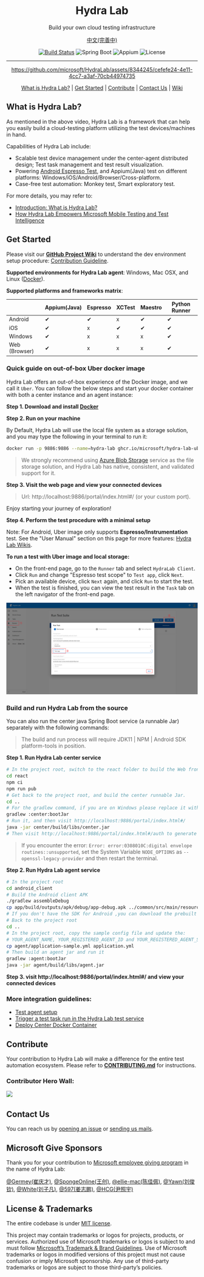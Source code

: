 <h1 align="center">Hydra Lab</h1>
<p align="center">Build your own cloud testing infrastructure</p>
<div align="center">

[中文(完善中)](README.zh-CN.md)

[![Build Status](https://dlwteam.visualstudio.com/Next/_apis/build/status/HydraLab-CI?branchName=main)](https://dlwteam.visualstudio.com/Next/_build/latest?definitionId=743&branchName=main)
![Spring Boot](https://img.shields.io/badge/Spring%20Boot-v2.2.5-blue)
![Appium](https://img.shields.io/badge/Appium-v8.0.0-yellow)
![License](https://img.shields.io/badge/license-MIT-green)

---

https://github.com/microsoft/HydraLab/assets/8344245/cefefe24-4e11-4cc7-a3af-70cb44974735

[What is Hydra Lab?](#what-is) | [Get Started](#get-started) | [Contribute](#contribute) | [Contact Us](#contact) | [Wiki](https://github.com/microsoft/HydraLab/wiki)
</div>

<span id="what-is"></span>
## What is Hydra Lab?

As mentioned in the above video, Hydra Lab is a framework that can help you easily build a cloud-testing platform utilizing the test devices/machines in hand. 

Capabilities of Hydra Lab include:
- Scalable test device management under the center-agent distributed design; Test task management and test result visualization.
- Powering [Android Espresso Test](https://developer.android.com/training/testing/espresso), and Appium(Java) test on different platforms: Windows/iOS/Android/Browser/Cross-platform.
- Case-free test automation: Monkey test, Smart exploratory test.

For more details, you may refer to:
- [Introduction: What is Hydra Lab?](https://github.com/microsoft/HydraLab/wiki)
- [How Hydra Lab Empowers Microsoft Mobile Testing and Test Intelligence](https://medium.com/microsoft-mobile-engineering/how-hydra-lab-empowers-microsoft-mobile-testing-e4bd831ecf41)

<span id="get-started"></span>
## Get Started

Please visit our **[GitHub Project Wiki](https://github.com/microsoft/HydraLab/wiki)** to understand the dev environment setup procedure: [Contribution Guideline](CONTRIBUTING.md).

**Supported environments for Hydra Lab agent**: Windows, Mac OSX, and Linux ([Docker](https://github.com/microsoft/HydraLab/blob/main/agent/README.md#run-agent-in-docker)).

**Supported platforms and frameworks matrix**:

|  | Appium(Java) | Espresso | XCTest | Maestro | Python Runner |
| ---- |--------------|---- | ---- | ---- | --- |
|Android| &#10004;     | &#10004; | x | &#10004; | &#10004; |
|iOS| &#10004;     | x | &#10004; | &#10004; | &#10004; |
|Windows| &#10004;     | x | x | x | &#10004; |
|Web (Browser)| &#10004;     | x | x | x | &#10004; |

<span id="quick-start"></span>
### Quick guide on out-of-box Uber docker image

Hydra Lab offers an out-of-box experience of the Docker image, and we call it `Uber`. You can follow the below steps and start your docker container with both a center instance and an agent instance:

**Step 1. Download and install [Docker](https://www.docker.com)**

**Step 2. Run on your machine**

By Default, Hydra Lab will use the local file system as a storage solution, and you may type the following in your terminal to run it:

```bash
docker run -p 9886:9886 --name=hydra-lab ghcr.io/microsoft/hydra-lab-uber:latest
```

> We strongly recommend using [Azure Blob Storage](https://azure.microsoft.com/en-us/products/storage/blobs/) service as the file storage solution, and Hydra Lab has native, consistent, and validated support for it. 

**Step 3. Visit the web page and view your connected devices**

> Url: http://localhost:9886/portal/index.html#/ (or your custom port).

Enjoy starting your journey of exploration!

**Step 4. Perform the test procedure with a minimal setup**

Note: For Android, Uber image only supports **Espresso/Instrumentation** test. See the "User Manual" section on this page for more features: [Hydra Lab Wikis](https://github.com/microsoft/HydraLab/wiki).

**To run a test with Uber image and local storage:**
- On the front-end page, go to the `Runner` tab and select `HydraLab Client`.
- Click `Run` and change "Espresso test scope" to `Test app`, click `Next`.
- Pick an available device, click `Next` again, and click `Run` to start the test.
- When the test is finished, you can view the test result in the `Task` tab on the left navigator of the front-end page.

![Test trigger steps](docs/images/test-trigger-steps.png)


### Build and run Hydra Lab from the source

You can also run the center java Spring Boot service (a runnable Jar) separately with the following commands:

> The build and run process will require JDK11 | NPM | Android SDK platform-tools in position.

**Step 1. Run Hydra Lab center service**

```bash
# In the project root, switch to the react folder to build the Web front.
cd react
npm ci
npm run pub
# Get back to the project root, and build the center runnable Jar. 
cd ..
# For the gradlew command, if you are on Windows please replace it with `./gradlew` or `./gradlew.bat`
gradlew :center:bootJar
# Run it, and then visit http://localhost:9886/portal/index.html#/
java -jar center/build/libs/center.jar
# Then visit http://localhost:9886/portal/index.html#/auth to generate a new agent ID and agent secret.
```

> If you encounter the error: `Error: error:0308010C:digital envelope routines::unsupported`, set the System Variable `NODE_OPTIONS` as `--openssl-legacy-provider` and then restart the terminal.

**Step 2. Run Hydra Lab agent service**

```bash
# In the project root
cd android_client
# Build the Android client APK
./gradlew assembleDebug
cp app/build/outputs/apk/debug/app-debug.apk ../common/src/main/resources/record_release.apk
# If you don't have the SDK for Android ,you can download the prebuilt APK in https://github.com/microsoft/HydraLab/releases
# Back to the project root
cd .. 
# In the project root, copy the sample config file and update the:
# YOUR_AGENT_NAME, YOUR_REGISTERED_AGENT_ID and YOUR_REGISTERED_AGENT_SECRET.
cp agent/application-sample.yml application.yml
# Then build an agent jar and run it
gradlew :agent:bootJar
java -jar agent/build/libs/agent.jar
```

**Step 3. visit http://localhost:9886/portal/index.html#/ and view your connected devices**

### More integration guidelines:

- [Test agent setup](https://github.com/microsoft/HydraLab/wiki/Test-agent-setup)
- [Trigger a test task run in the Hydra Lab test service](https://github.com/microsoft/HydraLab/wiki/Trigger-a-test-task-run-in-the-Hydra-Lab-test-service)
- [Deploy Center Docker Container](https://github.com/microsoft/HydraLab/wiki/Deploy-Center-Docker-Container)

<span id="contribute"></span>
## Contribute

Your contribution to Hydra Lab will make a difference for the entire test automation ecosystem. Please refer to **[CONTRIBUTING.md](CONTRIBUTING.md)** for instructions.

### Contributor Hero Wall:

<a href="https://github.com/Microsoft/hydralab/graphs/contributors">
  <img src="https://contrib.rocks/image?repo=Microsoft/hydralab" />
</a>

<span id="contact"></span>
## Contact Us

You can reach us by [opening an issue](https://github.com/microsoft/HydraLab/issues/new) or [sending us mails](mailto:hydra_lab_support@microsoft.com).


<span id="ms-give"></span>
## Microsoft Give Sponsors

Thank you for your contribution to [Microsoft employee giving program](https://aka.ms/msgive) in the name of Hydra Lab:

[@Germey(崔庆才)](https://github.com/Germey), [@SpongeOnline(王创)](https://github.com/SpongeOnline), [@ellie-mac(陈佳佩)](https://github.com/ellie-mac), [@Yawn(刘俊钦)](https://github.com/Aqinqin48), [@White(刘子凡)](https://github.com/jkfhklh), [@597(姜志鹏)](https://github.com/JZP1996), [@HCG(尹照宇)](https://github.com/mahoshojoHCG)

<span id="license-trademarks"></span>
## License & Trademarks

The entire codebase is under [MIT license](https://github.com/microsoft/HydraLab/blob/main/LICENSE).

This project may contain trademarks or logos for projects, products, or services. Authorized use of Microsoft trademarks or logos is subject to and must follow [Microsoft’s Trademark & Brand Guidelines](https://www.microsoft.com/en-us/legal/intellectualproperty/trademarks/usage/general). Use of Microsoft trademarks or logos in modified versions of this project must not cause confusion or imply Microsoft sponsorship. Any use of third-party trademarks or logos are subject to those third-party’s policies.

